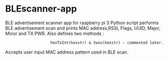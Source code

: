 # BLEscanner-app
BLE advertisement scanner app for raspberry pi 3
Python script performs BLE advertisement scan and prints MAC address,RSSI, Flags, UUID, Major, Minor and TX PWR.
Also defines two methods :

                        hexToInt(hexstr) & twos(hexstr) - commented later.

Accepts user input MAC address pattern used in BLE scan.
